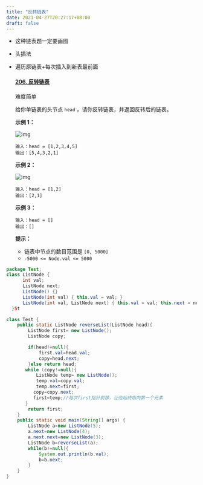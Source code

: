 ```yaml
---
title: "反转链表"
date: 2021-04-27T20:27:17+08:00
draft: false
---
```


 * 这种链表题一定要画图

 * 头插法

 * 遍历原链表+每次插入到新表最前面

   #### [206. 反转链表](https://leetcode-cn.com/problems/reverse-linked-list/)

   难度简单

   给你单链表的头节点 `head` ，请你反转链表，并返回反转后的链表。

    

   **示例 1：**

   ![img](https://assets.leetcode.com/uploads/2021/02/19/rev1ex1.jpg)

   ```
   输入：head = [1,2,3,4,5]
   输出：[5,4,3,2,1]
   ```

   **示例 2：**

   ![img](https://assets.leetcode.com/uploads/2021/02/19/rev1ex2.jpg)

   ```
   输入：head = [1,2]
   输出：[2,1]
   ```

   **示例 3：**

   ```
   输入：head = []
   输出：[]
   ```

    

   **提示：**

   - 链表中节点的数目范围是 `[0, 5000]`
   - `-5000 <= Node.val <= 5000`

```java
package Test;
class ListNode {
      int val;
      ListNode next;
      ListNode() {}
      ListNode(int val) { this.val = val; }
      ListNode(int val, ListNode next) { this.val = val; this.next = next; }
  }5t

class Test {
    public static ListNode reverseList(ListNode head){
        ListNode first= new ListNode();
        ListNode copy;

        if(head!=null){
            first.val=head.val;
            copy=head.next;
        }else return head;
       while (copy!=null){
           ListNode temp= new ListNode();
           temp.val=copy.val;
           temp.next=first;
          copy=copy.next;
          first=temp;//每次first指针前移，让他始终指向第一个元素
       }
        return first;
    }
    public static void main(String[] args) {
        ListNode a=new ListNode(5);
        a.next=new ListNode(4);
        a.next.next=new ListNode(3);
        ListNode b=reverseList(a);
        while(b!=null){
            System.out.println(b.val);
            b=b.next;
        }
    }
}

```

